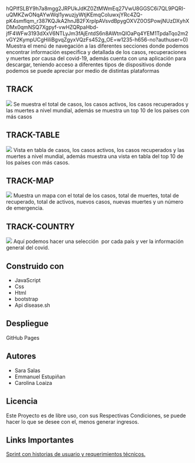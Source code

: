 hQPlfSLBY9h7a8mgg2JRPUkJdKZ0ZtMWmEq27VwU8GGSC6i7QL9PQRI-uQMKZwONqAYwWql1ywuzjyWtjKEmqCoIuwxjYRc4ZQ-pK4smfIqm_r387KQJkA2hnJB2FXrplpAVsvdBpygOXVZ0OSPowjNUzDXyhXDMx0qmNSQ7Xgpyf-vwHZQRpaHbd-jfF4WFw3193dXxV6NTLyJm3fAjEntdS6n8AWtnQIOaPq4YEM1TpdaTqo2m2vGY2KympUCgHiliBgvqZgyxVQzFs452g_OE=w1235-h656-no?authuser=0)
Muestra el menú de navegación a las diferentes secciones donde podemos encontrar información especifica y detallada de los casos, recuperaciones y muertes por causa del covid-19, además cuenta con una aplicación para descargar, teniendo acceso a diferentes tipos de dispositivos donde podemos se puede apreciar por medio de distintas plataformas

## TRACK

![](https://lh3.googleusercontent.com/sPbrxOsGSdyoZFenI73xp5ugNxEZWe5doxrWw5W4prZG1bY6EwG94PJpuoarZuo_H6a6_Glgn0LRqM0DgoJNugmRF8r-eDjw6T1g8GE5fpIIzf24zkURd-rPH9RS0825bFwMfvJ9-YN5TeAceic5Zv68NsPNhVylDZL8nfh4aLQ-iEe3cybOzNS4lpcCDM1nleiOhAwFwbYCxwFz1WjmjObD5cMy-Oj88miPm6m7498HQn8uw6TsKwIILVlDxTosOdBw0mK1oK2WMvpKN80oKIMTYLbsAp65LYFFONhHnhgW0WilWX0RgItw528ZXQVuLrtgz5SshCCSLgCLfuvsNiRklNPC-JEOgCc1veRQ5hanHSzx_hOUTxqgpquIVJ7Xn-ehF0eXGfs-m7XJ5yxifbxJoURkwNlqntvUZBDLoYx29jygonCMCI1NXHG9UI4A0mFAZ5jg-EmTt4PLHMcKaT3cLBjWO2A1RapTYRmZrH2_-8r4azuTwf0oFpKxCo0jQ0z2PU0Qwq3j60cVgw7FKaA8arRLd6r6rhMo41jUKYoE3jrClNmyOqMZxLvqd5xE3_geEI4Oc3vJEtewPHgvz4ZBn_K_eKSVTF_Tq-eoLHDsa_ufjtAnFc5ev5bjGAqhXDgYPoU8G7E5qpa48QY3to3hr0tqgAP5mD_bFYCEzlPJG0tdhH5b-R_IeYanU9uxFeIzqEoqseA7b4YhSjkEFmY=w1235-h656-no?authuser=0)
Se muestra el total de casos, los casos activos, los casos recuperados y las muertes a nivel mundial, además se muestra un top 10 de los países con más casos

## TRACK-TABLE

![](https://lh3.googleusercontent.com/QLnaGcx1d7W3SUsoFhUH_U2ripP2KWR7bH9mQAV98zOTREKDuUoLnGmmEK8hqh9alhtsnYR64wwaP9P2l4hkBt_HxUTL5yWcjO4hpCeZnCuPRAou56jovDrRDuP2uZgGQMARvyPZqxpGW6YM77DsGsQzYiFnl_1-KEG_9cxl7BlWb-WZe6_8aOcr7YWkHHH7VnMR22aS55Yn3Woxufv9rGPqVH5UXwjIfF9lEpWdkDV7oF4ZfejGP5mTnvR9AAQQ20MFZYDhxHK8dtfK1B4lOBLXCyX8HEeY_8srLPqI7Ea9tpTUOr0O_Pvtf7T4Khk76jaxlWbjuo6Kk64tp-xUvdOkhOsvp7kqP8wHbEq-s6fp2m-zqGDlS2AD-Z41L5LZwJH2Gf2ToCaaernV9CCeJ4duGlzTOxrxqpe358VlhpaGZFBOYv-8dt578J6TFRtHk84peFBO4tddtU-9Ua96RGrtzxu4fmr4QtCgJvVDh_cCVMfLd3vXRLW4Izt_sQPiUMAgVtBSNfoAtT4-bTO2dxJYdf5mQ_ieby5kwk7y8NdBEjwVaF3vDFwyT_ocJk1111cs95zg1dpSku0i4nvgkT5hgdvUmebOXRiwqQEn6bsTfCDtdu8D4GEiOF8vtRfuO0JDhZ9sDjmA1vUlAyFIVSaC1mYaqURBNkOAgKX3FxB7pvtFOSCAJwZceJRPkOuHLEG5J3n73B6I-tVDKtR_n_s=w1235-h656-no?authuser=0)
Vista en tabla de casos, los casos activos, los casos recuperados y las muertes a nivel mundial, además muestra una vista en tabla del top 10 de los países con más casos.

## TRACK-MAP

![](https://lh3.googleusercontent.com/MDlvYaV9ue5DYsEMmZHh1u8_ytnSbBDbsaOHnXO4j8-rGsQRjOePhgtKvFNtSKOmTBZQc-CAiTtNWV5VCAjec6RiY9iku5fTEfTHByYtFqSUnGY0Mqb5w-3tXDsyrQDwt7cAaQkO0ToLL9Dbykc7Za7ZbH6RKvGK1jo-fmPopp8qgjtEJ11KAIlYCTuguUNqrWSAfOx2wr7LtORzT2KeWFpXSNu4bc6hv1qDcNqgsccFUMugJ98TnTGBXYCKy8V5bVvIH3LpAIpS8hQ4Qn57uP5Hw5Unzgcy37iMMRETJyghC53UI1djbg1IgGVZmbu8L16-SOPBUATzKyemq5PMjTk8_X2fnWct8QSctTJZeHLie550se3w24JG1lv1X3r9Sbvov-TdUjoEwe9cryCuR9H527wg44rYh8nRBqY8MXkIfTNHgyjS-XaW-0mxBKzNFLaWICzbultbU2-zc2x7LQS4u1xNQDZiLVjx5FD41EgRfhU2qJk8TcBp6H01m64R0o_WTpVay-EOe8MHLmsvS17QZfP8X4bFyEBa9mZGclOYkNYpdIthq-0zXzAtKGVp3U25LcT4SWntIDBUZ2vFIUrNGEku0KQk0_1LfJqMtuYWGWx6tvh5pViHXRl1wnbc8OGmEcUBnCamDE2NdASXQzsb8UzTnKNMmw2pGvQmgl96y1Sl8ewJ3XtYSIXyqg54nxbNg0nYCDHO7tZ-KjMEeZw=w1345-h643-no?authuser=0)
Muestra un mapa con el total de los casos, total de muertes, total de recuperado, total de activos, nuevos casos, nuevas muertes y un número de emergencia.

## TRACK-COUNTRY

![](https://lh3.googleusercontent.com/Yh4dUwnjL8msIKkipS1N-A2ruvCjVhVHHcXsZRCxY2Uey0y_niuoq2G-KZHB3vjqolQytT8q4WbIO-eSzugXQYVL7zTVYchaz9lUVfu3RD3SA14FOhU3_mdHGJo-iHWlf3J-PDy6tm3qOP9yzQnKGgm6uv8vdBgJtBJhD4o8TIuhX3mFRxMFmAgaQpoP2sI-078afGfhPwSiS9MeHdvElVQsNm9tsvP_wTxZKsfx5RfvLXjjNkrm1s5OFFef9bCcpK30yu0e7bEb75BO_FUL4UO1CIcVQR0kXPl4J5Bx4lVr3_anwwKLGkdCVMWTZn1iF5Iz-jUIw39kFtgWGsih2i-YyM46ol77kK20GZTm3fMgemis4Xwy0bTQJaKB0LL8gl14r-sxipdHyC_vXLVJcGtlkaaBJ8tmahKhmI2fyfJhNP51AHWv89cB-yw-kQ0V_duHnhMB0NkILbVoO4LS8k8NDVTzHiPsvF7Xo8G-Gp_N3zHJNJ7zMwf77BS0ss5V_pT-5uGkjjDQjz4gEiAd1elHFW0mmaZhIfulq6n22P1ItkYeuCk9kiNOxncEwZDLk1ImzIM5WEs24l9B3kMAI0xPw6rszO8-fpBv6MKOctvJEcI_6sRILbl2rgivDRv1hsEyaTv5lXWSBpxn8GSupnpAjPU-SV0ZlhnhqFXIBTY3p6rGEqX39fptemaMHaislkXjguSXdF0i_TdZXfkvKpM=w1355-h656-no?authuser=0)
Aquí podemos hacer una selección  por cada país y ver la información general del covid.

## Construido con

- JavaScript
- Css
- Html
- bootstrap
- Api disease.sh

## Despliegue

GitHub Pages

## Autores

- Sara Salas
- Emmanuel Estupiñan
- Carolina Loaiza

## Licencia

Este Proyecto es de libre uso, con sus Respectivas Condiciones, se puede hacer lo que se desee con el, menos generar ingresos.

## Links Importantes

[Sprint con historias de usuario y requerimientos técnicos.](https://sara-salas.atlassian.net/jira/software/projects/DC/boards/2/backlog)
